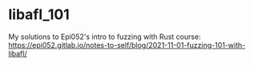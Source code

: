 # libafl_101
My solutions to Epi052's intro to fuzzing with Rust course:
https://epi052.gitlab.io/notes-to-self/blog/2021-11-01-fuzzing-101-with-libafl/
